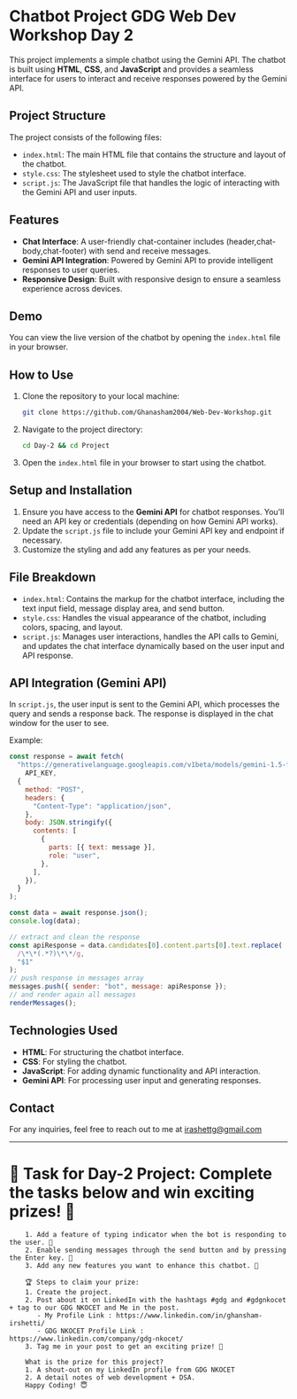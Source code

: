 # Chatbot Project GDG Web Dev Workshop Day 2

This project implements a simple chatbot using the Gemini API. The chatbot is built using **HTML**, **CSS**, and **JavaScript** and provides a seamless interface for users to interact and receive responses powered by the Gemini API.

## Project Structure

The project consists of the following files:

- `index.html`: The main HTML file that contains the structure and layout of the chatbot.
- `style.css`: The stylesheet used to style the chatbot interface.
- `script.js`: The JavaScript file that handles the logic of interacting with the Gemini API and user inputs.

## Features

- **Chat Interface**: A user-friendly chat-container includes (header,chat-body,chat-footer) with send and receive messages.
- **Gemini API Integration**: Powered by Gemini API to provide intelligent responses to user queries.
- **Responsive Design**: Built with responsive design to ensure a seamless experience across devices.

## Demo

You can view the live version of the chatbot by opening the `index.html` file in your browser.

## How to Use

1. Clone the repository to your local machine:
   ```bash
   git clone https://github.com/Ghanasham2004/Web-Dev-Workshop.git
   ```
2. Navigate to the project directory:
   ```bash
   cd Day-2 && cd Project
   ```
3. Open the `index.html` file in your browser to start using the chatbot.

## Setup and Installation

1. Ensure you have access to the **Gemini API** for chatbot responses. You’ll need an API key or credentials (depending on how Gemini API works).
2. Update the `script.js` file to include your Gemini API key and endpoint if necessary.
3. Customize the styling and add any features as per your needs.

## File Breakdown

- `index.html`: Contains the markup for the chatbot interface, including the text input field, message display area, and send button.
- `style.css`: Handles the visual appearance of the chatbot, including colors, spacing, and layout.
- `script.js`: Manages user interactions, handles the API calls to Gemini, and updates the chat interface dynamically based on the user input and API response.

## API Integration (Gemini API)

In `script.js`, the user input is sent to the Gemini API, which processes the query and sends a response back. The response is displayed in the chat window for the user to see.

Example:

```javascript
const response = await fetch(
  "https://generativelanguage.googleapis.com/v1beta/models/gemini-1.5-flash-latest:generateContent?key=" +
    API_KEY,
  {
    method: "POST",
    headers: {
      "Content-Type": "application/json",
    },
    body: JSON.stringify({
      contents: [
        {
          parts: [{ text: message }],
          role: "user",
        },
      ],
    }),
  }
);

const data = await response.json();
console.log(data);

// extract and clean the response
const apiResponse = data.candidates[0].content.parts[0].text.replace(
  /\*\*(.*?)\*\*/g,
  "$1"
);
// push response in messages array
messages.push({ sender: "bot", message: apiResponse });
// and render again all messages
renderMessages();
```

## Technologies Used

- **HTML**: For structuring the chatbot interface.
- **CSS**: For styling the chatbot.
- **JavaScript**: For adding dynamic functionality and API interaction.
- **Gemini API**: For processing user input and generating responses.

## Contact

For any inquiries, feel free to reach out to me at irashettg@gmail.com

---

# 🎉 Task for Day-2 Project: Complete the tasks below and win exciting prizes! 🎉

```
    1. Add a feature of typing indicator when the bot is responding to the user. 💬
    2. Enable sending messages through the send button and by pressing the Enter key. 📩
    3. Add any new features you want to enhance this chatbot. 🚀

    🏆 Steps to claim your prize:
    1. Create the project.
    2. Post about it on LinkedIn with the hashtags #gdg and #gdgnkocet + tag to our GDG NKOCET and Me in the post.
       - My Profile Link : https://www.linkedin.com/in/ghansham-irshetti/
       - GDG NKOCET Profile Link : https://www.linkedin.com/company/gdg-nkocet/
    3. Tag me in your post to get an exciting prize! 🏅

    What is the prize for this project?
    1. A shout-out on my LinkedIn profile from GDG NKOCET
    2. A detail notes of web development + DSA.
    Happy Coding! 😇
```